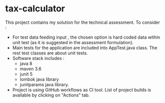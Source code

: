 # tax-calculator

This project contains my solution for the technical assessment. 
To consider :
  - For test data feeding input , the chosen option is hard coded data within unit test (as it is suggested in the assessment formulation).
  - Main tests for the application are included into AppTest.java class. The rest test classes are about unit tests.
  - Software stack includes : 
    - java 8 
    - maven 3.6
    - junit 5
    - lombok java library
    - junitparams java library.
  - Project is using GitHub workflows as CI tool. List of project builds is available by clicking on "Actions" tab.
  
   

